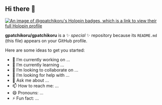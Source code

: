 ## Hi there 👋

[![An image of @gpatchikoru's Holopin badges, which is a link to view their full Holopin profile](https://holopin.me/gpatchikoru)](https://holopin.io/@gpatchikoru)

**gpatchikoru/gpatchikoru** is a ✨ _special_ ✨ repository because its `README.md` (this file) appears on your GitHub profile.

Here are some ideas to get you started:

- 🔭 I’m currently working on ...
- 🌱 I’m currently learning ...
- 👯 I’m looking to collaborate on ...
- 🤔 I’m looking for help with ...
- 💬 Ask me about ...
- 📫 How to reach me: ...
- 😄 Pronouns: ...
- ⚡ Fun fact: ...
